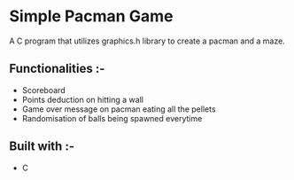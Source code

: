 # Simple Pacman Game

A C program that utilizes graphics.h library to create a pacman and a maze.

## Functionalities :-

- Scoreboard
- Points deduction on hitting a wall
- Game over message on pacman eating all the pellets
- Randomisation of balls being spawned everytime

## Built with :-

- C
